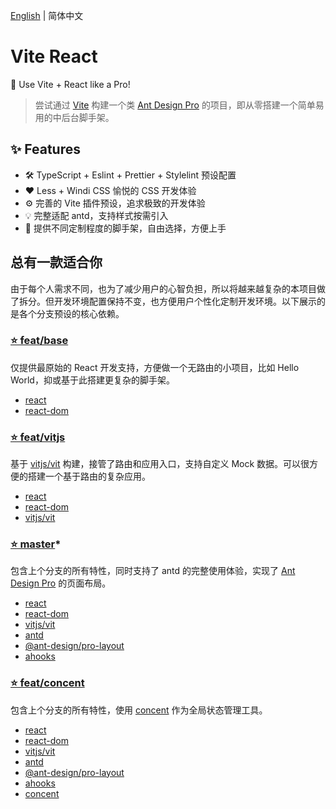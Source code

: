 [English](./README.md) | 简体中文

# Vite React

🚀 Use Vite + React like a Pro!

> 尝试通过 [Vite](https://github.com/vitejs/vite) 构建一个类 [Ant Design Pro](https://github.com/ant-design/ant-design-pro) 的项目，即从零搭建一个简单易用的中后台脚手架。

## ✨ Features

- 🛠 TypeScript + Eslint + Prettier + Stylelint 预设配置
- ❤️ Less + Windi CSS 愉悦的 CSS 开发体验
- ⚙️ 完善的 Vite 插件预设，追求极致的开发体验
- 💡 完整适配 antd，支持样式按需引入
- 💎 提供不同定制程度的脚手架，自由选择，方便上手

## 总有一款适合你

由于每个人需求不同，也为了减少用户的心智负担，所以将越来越复杂的本项目做了拆分。但开发环境配置保持不变，也方便用户个性化定制开发环境。以下展示的是各个分支预设的核心依赖。

### [⭐️ feat/base](https://github.com/yunsii/vite-react/tree/feat/base)

仅提供最原始的 React 开发支持，方便做一个无路由的小项目，比如 Hello World，抑或基于此搭建更复杂的脚手架。

- [react](https://github.com/facebook/react)
- [react-dom](https://github.com/facebook/react/blob/main/packages/react-dom/README.md)

### [⭐️ feat/vitjs](https://github.com/yunsii/vite-react/tree/feat/vitjs)

基于 [vitjs/vit](https://github.com/vitjs/vit) 构建，接管了路由和应用入口，支持自定义 Mock 数据。可以很方便的搭建一个基于路由的复杂应用。

- [react](https://github.com/facebook/react)
- [react-dom](https://github.com/facebook/react/blob/main/packages/react-dom/README.md)
- [vitjs/vit](https://github.com/vitjs/vit)

### [⭐️ master](https://github.com/yunsii/vite-react)*

包含上个分支的所有特性，同时支持了 antd 的完整使用体验，实现了 [Ant Design Pro](https://github.com/ant-design/ant-design-pro) 的页面布局。

- [react](https://github.com/facebook/react)
- [react-dom](https://github.com/facebook/react/blob/main/packages/react-dom/README.md)
- [vitjs/vit](https://github.com/vitjs/vit)
- [antd](https://github.com/ant-design/ant-design)
- [@ant-design/pro-layout](https://procomponents.ant.design/components/layout)
- [ahooks](https://ahooks.js.org/hooks)

### [⭐️ feat/concent](https://github.com/yunsii/vite-react/tree/feat/concent)

包含上个分支的所有特性，使用 [concent](https://github.com/concentjs/concent) 作为全局状态管理工具。

- [react](https://github.com/facebook/react)
- [react-dom](https://github.com/facebook/react/blob/main/packages/react-dom/README.md)
- [vitjs/vit](https://github.com/vitjs/vit)
- [antd](https://github.com/ant-design/ant-design)
- [@ant-design/pro-layout](https://procomponents.ant.design/components/layout)
- [ahooks](https://ahooks.js.org/hooks)
- [concent](https://github.com/concentjs/concent)
